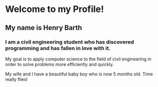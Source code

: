# Welcome to my Profile!
## My name is Henry Barth

### I am a civil engineering student who has discovered programming and has fallen in love with it.
My goal is to apply computer science to the field of civil engineering in order to solve problems more efficiently and quickly.

My wife and I have a beautiful baby boy who is now 5 months old. Time really flies!

<!--
**HDavidBarth/HDavidBarth** is a ✨ _special_ ✨ repository because its `README.md` (this file) appears on your GitHub profile.

Here are some ideas to get you started:

- 🔭 I’m currently working on ...
- 🌱 I’m currently learning ...
- 👯 I’m looking to collaborate on ...
- 🤔 I’m looking for help with ...
- 💬 Ask me about ...
- 📫 How to reach me: ...
- 😄 Pronouns: ...
- ⚡ Fun fact: ...
-->
